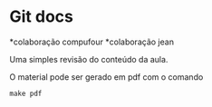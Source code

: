 Git docs
========

*colaboração compufour
*colaboração jean


Uma simples revisão do conteúdo da aula.

O material pode ser gerado em pdf com o comando

```
make pdf

```
